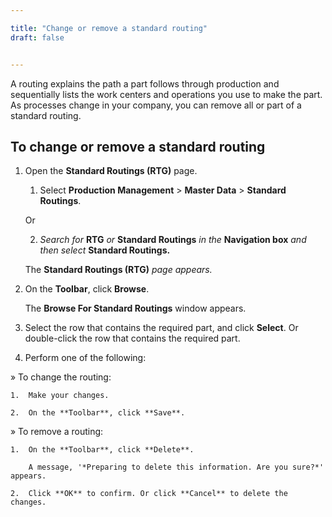 ```yaml
---

title: "Change or remove a standard routing"
draft: false


---
```


A routing explains the path a part follows through production and sequentially lists the work centers and operations you use to make the part. As processes change in your company, you can remove all or part of a standard routing.

## To change or remove a standard routing

1.  Open the **Standard Routings (RTG)** page.

    1.  Select **Production Management** > **Master Data** > **Standard Routings**.

    Or

    2.  *Search for* **RTG** *or* **Standard Routings** *in the* **Navigation box** *and then select* **Standard Routings.**
    
    The **Standard Routings (RTG)** *page appears.*

2.  On the **Toolbar**, click **Browse**.

    The **Browse For Standard Routings** window appears.

3.  Select the row that contains the required part, and click **Select**. Or double-click the row that contains the required part.

4.  Perform one of the following:

» To change the routing:

    1.  Make your changes.

    2.  On the **Toolbar**, click **Save**.

» To remove a routing:

    1.  On the **Toolbar**, click **Delete**.

        A message, '*Preparing to delete this information. Are you sure?*' appears.

    2.  Click **OK** to confirm. Or click **Cancel** to delete the changes.